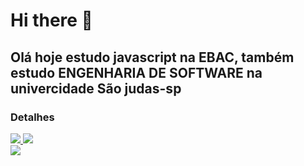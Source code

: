 # Hi there 👋
## Olá hoje estudo javascript na EBAC, também estudo ENGENHARIA DE SOFTWARE na univercidade São judas-sp

### Detalhes 
<div>
  <a href="https://github.com/Kaidor98">
    <img heigth="180em" src="https://github-readme-stats.vercel.app/api?username=Kaidor98&show_icons=true&themedracula&iclude_all_commits=true&count_private=true"/>
    <img heigth="180em" src="https://github-readme-stats.vercel.app/api/top-langs/?username=Kaidor98&layout=compact&langs_count=16&theme=dracula"/>
</div>

<div>
  <a href="https://www.linkedin.com/in/cain-rocha-b100292a2" target="_blank"><img src="https://img.shields.io/badge/-LinkedIn-%230077B5?style=for-the-badge&logo=linkedin&logoColor=white" target="_blank">
  </a>                                                                                     
</div>
